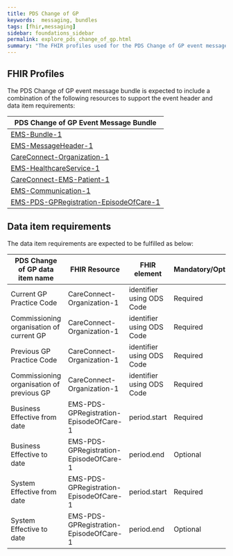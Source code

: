 ```yaml
---
title: PDS Change of GP 
keywords:  messaging, bundles
tags: [fhir,messaging]
sidebar: foundations_sidebar
permalink: explore_pds_change_of_gp.html
summary: "The FHIR profiles used for the PDS Change of GP event message bundle"
---
```


## FHIR Profiles ##

The PDS Change of GP event message bundle is expected to include a combination of the following resources to support the event header and data item requirements:

| PDS Change of GP Event Message Bundle |
|---------------------------------------|
| [EMS-Bundle-1](https://fhir.nhs.uk/STU3/StructureDefinition/EMS-Bundle-1)                              |
| [EMS-MessageHeader-1](https://fhir.nhs.uk/STU3/StructureDefinition/EMS-MessageHeader-1)                       |
| [CareConnect-Organization-1](https://fhir.hl7.org.uk/STU3/StructureDefinition/CareConnect-Organization-1)                |
| [EMS-HealthcareService-1](https://fhir.nhs.uk/STU3/StructureDefinition/EMS-HealthcareService-1)                   |
| [CareConnect-EMS-Patient-1](https://fhir.nhs.uk/STU3/StructureDefinition/CareConnect-EMS-Patient-1)                     |
| [EMS-Communication-1](https://fhir.nhs.uk/STU3/StructureDefinition/EMS-Communication-1)                       |
| [EMS-PDS-GPRegistration-EpisodeOfCare-1](https://fhir.nhs.uk/STU3/StructureDefinition/EMS-PDS-GPRegistration-EpisodeOfCare-1)                            |

## Data item requirements  ##

The data item requirements are expected to be fulfilled as below:

| PDS Change of GP data item name           | FHIR Resource              | FHIR element              | Mandatory/Optional/Required |
|-------------------------------------------|----------------------------|---------------------------|-----------------------------|
| Current GP Practice Code                  | CareConnect-Organization-1 | identifier using ODS Code | Required                   |
| Commissioning organisation of current GP  | CareConnect-Organization-1 | identifier using ODS Code | Required                   |
| Previous GP Practice Code                 | CareConnect-Organization-1 | identifier using ODS Code | Required                   |
| Commissioning organisation of previous GP | CareConnect-Organization-1 | identifier using ODS Code | Required                   |
| Business Effective from date                 | EMS-PDS-GPRegistration-EpisodeOfCare-1 | period.start | Required                   |
| Business Effective to date | EMS-PDS-GPRegistration-EpisodeOfCare-1 | period.end | Optional                   |
| System Effective from date                 | EMS-PDS-GPRegistration-EpisodeOfCare-1 | period.start | Required                   |
| System Effective to date | EMS-PDS-GPRegistration-EpisodeOfCare-1 | period.end | Optional                   |

